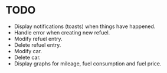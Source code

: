 # TODO

* Display notifications (toasts) when things have happened.
* Handle error when creating new refuel.
* Modify refuel entry.
* Delete refuel entry.
* Modify car.
* Delete car.
* Display graphs for mileage, fuel consumption and fuel price.
